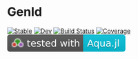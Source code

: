 # GenId

[![Stable](https://img.shields.io/badge/docs-stable-blue.svg)](https://plamen.stamov@gmail.com.github.io/GenId.jl/stable/)
[![Dev](https://img.shields.io/badge/docs-dev-blue.svg)](https://plamen.stamov@gmail.com.github.io/GenId.jl/dev/)
[![Build Status](https://github.com/plamen.stamov@gmail.com/GenId.jl/actions/workflows/CI.yml/badge.svg?branch=main)](https://github.com/plamen.stamov@gmail.com/GenId.jl/actions/workflows/CI.yml?query=branch%3Amain)
[![Coverage](https://codecov.io/gh/plamen.stamov@gmail.com/GenId.jl/branch/main/graph/badge.svg)](https://codecov.io/gh/plamen.stamov@gmail.com/GenId.jl)
[![Aqua](https://raw.githubusercontent.com/JuliaTesting/Aqua.jl/master/badge.svg)](https://github.com/JuliaTesting/Aqua.jl)
